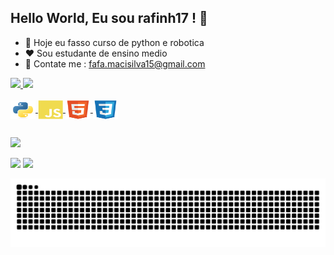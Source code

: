 ## Hello World, Eu sou rafinh17 ! 🐤

- 💜 Hoje eu fasso curso de python e robotica 
- ❤️ Sou estudante de ensino medio 
- 🖤 Contate me : fafa.macisilva15@gmail.com


<!--Stats-->
<div style="display: inline">
   <a href="https://github.com/rafinh17">
   <div style="display: inline_block">
      <img height="180em" src="https://github-readme-stats.vercel.app/api?username=rafinh17&show_icons=true&include_all_commits=true&count_private=true&bg_color=151515&border_color=00688b&title_color=d7d8c0&text_color=d1c89a&icon_color=5aa2c9"/>
      <img height="180em" src="https://github-readme-stats.vercel.app/api/top-langs/?username=yurikomuta&layout=compact&langs_count=7&bg_color=151515&border_color=00688b&title_color=d7d8c0&text_color=d5e5e4&icon_color=5aa2c9"/>
   </div>
</div>

<!--languages-->
<div style="display: inline_block"><br>
  <img align="center" alt="rafinh17-python" height="30" width="40" src="https://raw.githubusercontent.com/devicons/devicon/master/icons/python/python-original.svg">
  <img align="center" alt="rafinh17-js" height="30" width="40" src="https://raw.githubusercontent.com/devicons/devicon/master/icons/javascript/javascript-plain.svg">
  <img align="center" alt="rafinh17-html" height="30" width="40" src="https://raw.githubusercontent.com/devicons/devicon/master/icons/html5/html5-original.svg">
  <img align="center" alt="rafinh17-css" height="30" width="40" src="https://raw.githubusercontent.com/devicons/devicon/master/icons/css3/css3-original.svg">
</div>

  ##

<!--social media-->
<div> 
  <a href="https://instagram.com/fa.maciel12" target="_blank"><img src="https://img.shields.io/badge/-Instagram-%23E4405F?style=for-the-badge&logo=instagram&logoColor=white" target="_blank"></a>
 
  <a href = "mailto:fafa.macisilva15@gmail.com"><img src="https://img.shields.io/badge/-Gmail-%23333?style=for-the-badge&logo=gmail&logoColor=white" target="_blank"></a>
  <a href="https://www.linkedin.com/in/rafinh17" target="_blank"><img src="https://img.shields.io/badge/-LinkedIn-%230077B5?style=for-the-badge&logo=linkedin&logoColor=white" target="_blank"></a> 
</div>

<picture>
  <source media="(prefers-color-scheme: dark)" srcset="https://raw.githubusercontent.com/rafinh17/rafinh17/output/github-contribution-grid-snake-dark.svg">
  <source media="(prefers-color-scheme: light)" srcset="https://raw.githubusercontent.com/rafinh17/rafinh17/output/github-contribution-grid-snake.svg">
  <img alt="github contribution grid snake animation" src="https://raw.githubusercontent.com/rafinh17/rafinh17/output/github-contribution-grid-snake.svg">
</picture>


